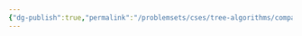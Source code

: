 ```yaml
---
{"dg-publish":true,"permalink":"/problemsets/cses/tree-algorithms/company-queries-ii/","created":"2023-11-13T13:54:31.834+05:30","updated":"2023-11-13T13:55:39.596+05:30"}
---
```



